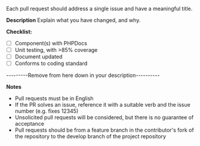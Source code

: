 Each pull request should address a single issue and have a meaningful title.

**Description**
Explain what you have changed, and why.

**Checklist:**
- [ ] Component(s) with PHPDocs
- [ ] Unit testing, with >85% coverage
- [ ] Document updated
- [ ] Conforms to coding standard

---------Remove from here down in your description----------

**Notes**
- Pull requests must be in English
- If the PR solves an issue, reference it with a suitable verb and the issue number
  (e.g. fixes <hash>12345)
- Unsolicited pull requests will be considered, but there is no guarantee of acceptance
- Pull requests should be from a feature branch in the contributor's fork of the repository
  to the develop branch of the project repository
